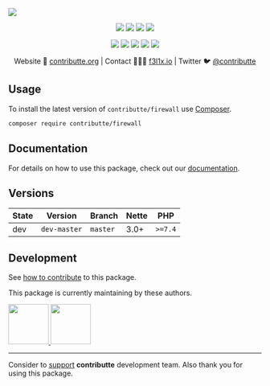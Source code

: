 ![](https://heatbadger.now.sh/github/readme/contributte/firewall/)

<p align=center>
    <a href="https://github.com/contributte/firewall/actions"><img src="https://badgen.net/github/checks/contributte/firewall"></a>
    <a href="https://coveralls.io/r/contributte/firewall"><img src="https://badgen.net/coveralls/c/github/contributte/firewall"></a>
    <a href="https://packagist.org/packages/contributte/firewall"><img src="https://badgen.net/packagist/dm/contributte/firewall"></a>
    <a href="https://packagist.org/packages/contributte/firewall"><img src="https://badgen.net/packagist/v/contributte/firewall"></a>
</p>
<p align=center>
    <a href="https://packagist.org/packages/contributte/firewall"><img src="https://badgen.net/packagist/php/contributte/firewall"></a>
    <a href="https://github.com/contributte/firewall"><img src="https://badgen.net/github/license/contributte/firewall"></a>
    <a href="https://bit.ly/ctteg"><img src="https://badgen.net/badge/support/gitter/cyan"></a>
  <a href="https://bit.ly/cttfo"><img src="https://badgen.net/badge/support/forum/yellow"></a>
  <a href="https://contributte.org/partners.html"><img src="https://badgen.net/badge/sponsor/donations/F96854"></a>
</p>

<p align=center>
    Website 🚀 <a href="https://contributte.org">contributte.org</a> | Contact 👨🏻‍💻 <a href="https://f3l1x.io">f3l1x.io</a> | Twitter 🐦 <a href="https://twitter.com/contributte">@contributte</a>
</p>

## Usage

To install the latest version of `contributte/firewall` use [Composer](https://getcomposer.com).

```bash
composer require contributte/firewall
```
## Documentation

For details on how to use this package, check out our [documentation](.docs).

## Versions

| State       | Version | Branch   | Nette | PHP     |
|-------------|---------|----------|-------|---------|
| dev         | `dev-master`  | `master` | 3.0+  | `>=7.4` |

## Development

See [how to contribute](https://contributte.org/contributing.html) to this package.

This package is currently maintaining by these authors.

<a href="https://github.com/f3l1x">
  <img width="80" height="80" src="https://avatars2.githubusercontent.com/u/538058?v=3&s=80">
</a>
<a href="https://github.com/krekos">
  <img width="80" height="80" src="https://avatars2.githubusercontent.com/u/1011578?v=3&s=80">
</a>

-----

Consider to [support](https://contributte.org/partners.html) **contributte** development team.
Also thank you for using this package.
